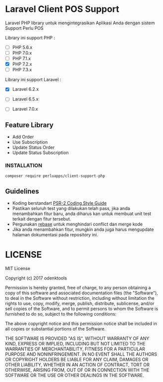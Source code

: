 # Laravel Client POS Support

Laravel PHP library untuk mengintegrasikan Aplikasi Anda dengan sistem Support Perlu POS

Library ini support PHP :

- [ ] PHP 5.6.x
- [ ] PHP 7.0.x
- [ ] PHP 7.1.x
- [x] PHP 7.2.x
- [ ] PHP 7.3.x

Library ini support Laravel :

- [x] Laravel 6.2.x
- [ ] Laravel 6.5.x
- [ ] Laravel 7.0.x


## Feature Library
* Add Order
* Use Subscription
* Update Status Order
* Update Status Subscription

### INSTALLATION

```bash
composer require perluapps/client-support-php
```

## Guidelines

* Koding berstandart [PSR-2 Coding Style Guide](http://www.php-fig.org/psr/psr-2/)
* Pastikan seluruh test yang dilakukan telah pass, jika anda menambahkan fitur baru, anda diharus kan untuk membuat unit test terkait dengan fitur tersebut.
* Pergunakan [rebase](https://git-scm.com/book/en/v2/Git-Branching-Rebasing) untuk menghindari conflict dan merge kode
* Jika anda menambahkan fitur, mungkin anda juga harus mengupdate halaman dokumentasi pada repository ini.

# LICENSE

MIT License

Copyright (c) 2017 odenktools

Permission is hereby granted, free of charge, to any person obtaining a copy
of this software and associated documentation files (the "Software"), to deal
in the Software without restriction, including without limitation the rights
to use, copy, modify, merge, publish, distribute, sublicense, and/or sell
copies of the Software, and to permit persons to whom the Software is
furnished to do so, subject to the following conditions:

The above copyright notice and this permission notice shall be included in all
copies or substantial portions of the Software.

THE SOFTWARE IS PROVIDED "AS IS", WITHOUT WARRANTY OF ANY KIND, EXPRESS OR
IMPLIED, INCLUDING BUT NOT LIMITED TO THE WARRANTIES OF MERCHANTABILITY,
FITNESS FOR A PARTICULAR PURPOSE AND NONINFRINGEMENT. IN NO EVENT SHALL THE
AUTHORS OR COPYRIGHT HOLDERS BE LIABLE FOR ANY CLAIM, DAMAGES OR OTHER
LIABILITY, WHETHER IN AN ACTION OF CONTRACT, TORT OR OTHERWISE, ARISING FROM,
OUT OF OR IN CONNECTION WITH THE SOFTWARE OR THE USE OR OTHER DEALINGS IN THE
SOFTWARE.
